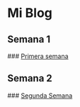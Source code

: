 <h1>Mi Blog</h1>

<h2>Semana 1</h2>
### <a href="https://github.com/Santosmoran/MiBlog/blob/main/semana1/semana1.md"> Primera semana</a>
<h2>Semana 2</h2>
### <a href="https://github.com/Santosmoran/MiBlog/blob/main/semana2/semana2.md"> Segunda Semana</a>
